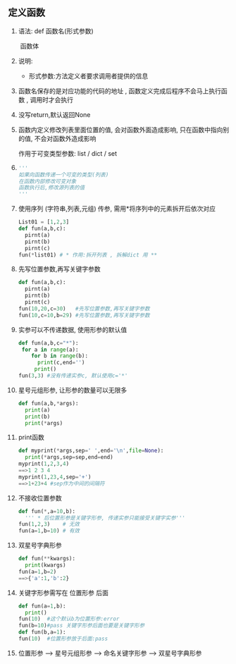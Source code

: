 ## 定义函数

1. 语法: def 函数名(形式参数)

   ​				函数体

2. 说明:
   * 形式参数:方法定义者要求调用者提供的信息

3. 函数名保存的是对应功能的代码的地址  ,  函数定义完成后程序不会马上执行函数 , 调用时才会执行

4. 没写return,默认返回None

5. 函数内定义修改列表里面位置的值, 会对函数外面造成影响, 只在函数中指向别的值, 不会对函数外造成影响

   作用于可变类型参数: list / dict / set

6. ```python
   '''
   如果向函数传递一个可变的类型(列表)
   在函数内部修改可变对象
   函数执行后,修改源列表的值
   '''
   ```

7. 使用序列 (字符串,列表,元组) 传参, 需用*将序列中的元素拆开后依次对应

   ```python
   List01 = [1,2,3]
   def fun(a,b,c):
     pirnt(a)
     pirnt(b)
     pirnt(c)
   fun(*list01) # * 作用:拆开列表 , 拆解dict 用 **
   ```

8. 先写位置参数,再写关键字参数

   ```python
   def fun(a,b,c):
     pirnt(a)
     pirnt(b)
     pirnt(c)
   fun(10,20,c=30)   #先写位置参数,再写关键字参数
   fun(10,c=10,b=29) #先写位置参数,再写关键字参数
   ```

9. 实参可以不传递数据, 使用形参的默认值

   ```python
   def fun(a,b,c="*"):
   	for a in range(a):
       for b in range(b):
         print(c,end='')
     	print()
   fun(3,3) #没有传递实参c, 默认使用c='*'
   ```

10. 星号元组形参, 让形参的数量可以无限多

    ```python
    def fun(a,b,*args):
      print(a)
      print(b)
      print(*args)
    ```

11. print函数

    ```python
    def myprint(*args,sep=' ',end='\n',file=None):
      print(*args,sep=sep,end=end)
    myprint(1,2,3,4)
    ==>1 2 3 4
    myprint(1,23,4,sep='+')
    ==>1+23+4 #sep作为中间的间隔符
    ```

12. 不接收位置参数

    ```python
    def fun(*,a=10,b): 
      ''' * 后位置形参是关键字形参, 传递实参只能接受关键字实参'''
    fun(1,2,3)    # 无效
    fun(a=1,b=10) # 有效
    ```

13. 双星号字典形参

    ```python
    def fun(**kwargs):
      print(kwargs)
    fun(a=1,b=2)
    ==>{'a':1,'b':2}
    ```

14. 关键字形参需写在 位置形参  后面

    ```python
    def fun(a=1,b):
      print()
    fun(10)  #这个默认b为位置形参:error
    fun(b=10)#pass 关键字形参后面也要是关键字形参
    def fun(b,a=1): 
    fun(10)  #位置形参放于后面:pass
    ```

15. 位置形参 --> 星号元组形参 --> 命名关键字形参 --> 双星号字典形参